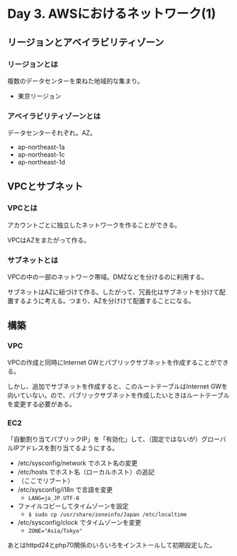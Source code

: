 # Day 3. AWSにおけるネットワーク(1)

## リージョンとアベイラビリティゾーン

### リージョンとは

複数のデータセンターを束ねた地域的な集まり。

- 東京リージョン

### アベイラビリティゾーンとは

データセンターそれぞれ。AZ。

- ap-northeast-1a
- ap-northeast-1c
- ap-northeast-1d

## VPCとサブネット

### VPCとは

アカウントごとに独立したネットワークを作ることができる。

VPCはAZをまたがって作る。

### サブネットとは

VPCの中の一部のネットワーク帯域。DMZなどを分けるのに利用する。

サブネットはAZに紐づけて作る。したがって、冗長化はサブネットを分けて配置するように考える。つまり、AZを分けけて配置することになる。

## 構築

### VPC

VPCの作成と同時にInternet GWとパブリックサブネットを作成することができる。

しかし、追加でサブネットを作成すると、このルートテーブルはInternet GWを向いていない。ので、パブリックサブネットを作成したいときはルートテーブルを変更する必要がある。

### EC2

「自動割り当てパブリックIP」を「有効化」して、（固定ではないが）グローバルIPアドレスを割り当てるようにする。

- /etc/sysconfig/network でホスト名の変更
- /etc/hosts でホスト名（ローカルホスト）の追記
- （ここでリブート）
- /etc/sysconfig/i18n で言語を変更
  - `LANG=ja_JP.UTF-8`
- ファイルコピーしてタイムゾーンを設定
  - `$ sudo cp /usr/share/zoneinfo/Japan /etc/localtime`
- /etc/sysconfig/clock でタイムゾーンを変更
  - `ZONE="Asia/Tokyo"`

あとはhttpd24とphp70関係のいろいろをインストールして初期設定した。